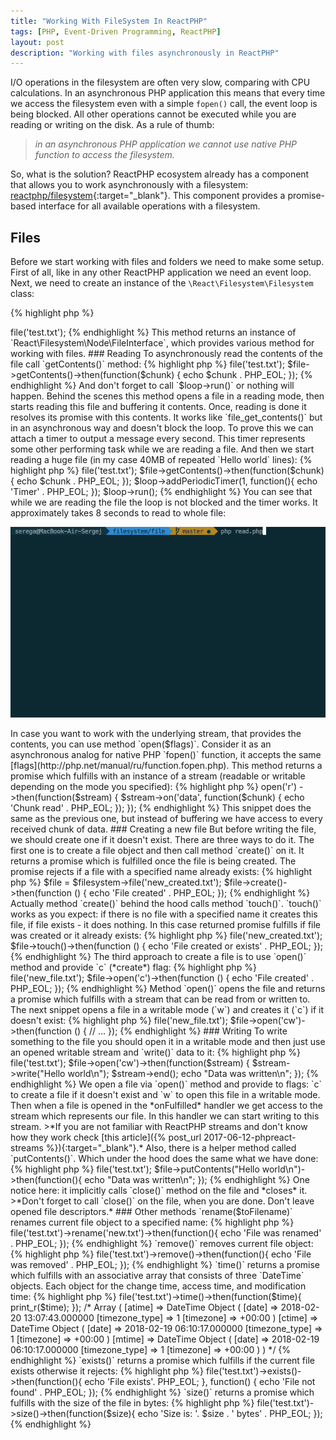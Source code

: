 ```yaml
---
title: "Working With FileSystem In ReactPHP"
tags: [PHP, Event-Driven Programming, ReactPHP]
layout: post
description: "Working with files asynchronously in ReactPHP"
---
```


I/O operations in the filesystem are often very slow, comparing with CPU calculations. In an asynchronous PHP application this means that every time we access the filesystem even with a simple `fopen()` call, the event loop is being blocked. All other operations cannot be executed while you are reading or writing on the disk. As a rule of thumb:

>*in an asynchronous PHP application we cannot use native PHP function to access the filesystem.*

So, what is the solution? ReactPHP ecosystem already has a component that allows you to work asynchronously with a filesystem: [reactphp/filesystem](https://github.com/reactphp/filesystem){:target="_blank"}. This component provides a promise-based interface for all available operations with a filesystem.



## Files

Before we start working with files and folders we need to make some setup. First of all, like in any other ReactPHP application we need an event loop. Next, we need to create an instance of the `\React\Filesystem\Filesystem` class:

{% highlight php %}
<?php

$loop = \React\EventLoop\Factory::create();
$filesystem = \React\Filesystem\Filesystem::create($loop);
{% endhighlight %}

It is a sort of factory for all other object that we may need: files and directories. To get an object that represent a file we can use `file($filename)` method, which returns a promise that fulfills with the contents of the file:

{% highlight php %}
<?php

$loop = \React\EventLoop\Factory::create();
$filesystem = \React\Filesystem\Filesystem::create($loop);

$file = $filesystem->file('test.txt');
{% endhighlight %}

This method returns an instance of `React\Filesystem\Node\FileInterface`, which provides various method for working with files.

### Reading

To asynchronously read the contents of the file call `getContents()` method:

{% highlight php %}
<?php

$loop = Factory::create();
$filesystem = Filesystem::create($loop);

$file = $filesystem->file('test.txt');
$file->getContents()->then(function($chunk) {
    echo $chunk . PHP_EOL;
});
{% endhighlight %}

And don't forget to call `$loop->run()` or nothing will happen. Behind the scenes this method opens a file in a reading mode, then starts reading this file and buffering it contents. Once, reading is done it resolves its promise with this contents. It works like `file_get_contents()` but in an asynchronous way and doesn't block the loop. To prove this we can attach a timer to output a message every second. This timer represents some other performing task while we are reading a file. And then we start reading a huge file (in my case 40MB of repeated `Hello world` lines):

{% highlight php %}
<?php

$loop = Factory::create();
$filesystem = Filesystem::create($loop);

$file = $filesystem->file('test.txt');
$file->getContents()->then(function($chunk) {
    echo $chunk . PHP_EOL;
});

$loop->addPeriodicTimer(1, function(){
    echo 'Timer' . PHP_EOL;
});

$loop->run();
{% endhighlight %}

You can see that while we are reading the file the loop is not blocked and the timer works. It approximately takes 8 seconds to read to whole file:

<p class="image">
    <img src="/assets/images/posts/reactphp-filesystem/read-and-timer.gif" alt="read-and-timer" class="">
</p>

In case you want to work with the underlying stream, that provides the contents, you can use method `open($flags)`. Consider it as an asynchronous analog for native PHP `fopen()` function, it accepts the same [flags](http://php.net/manual/ru/function.fopen.php). This method returns a promise which fulfills with an instance of a stream (readable or writable depending on the mode you specified):

{% highlight php %}
<?php

$file->open('r')
    ->then(function($stream) {
        $stream->on('data', function($chunk) {
            echo 'Chunk read' . PHP_EOL;
        });
    });
{% endhighlight %}

This snippet does the same as the previous one, but instead of buffering we have access to every received chunk of data.

### Creating a new file

But before writing the file, we should create one if it doesn't exist. There are three ways to do it. The first one is to create a file object and then call method `create()` on it. It returns a promise which is fulfilled once the file is being created. The promise rejects if a file with a specified name already exists:

{% highlight php %}

$file = $filesystem->file('new_created.txt');
$file->create()->then(function () {
    echo 'File created' . PHP_EOL;
});
{% endhighlight %}

Actually method `create()` behind the hood calls method `touch()`. `touch()` works as you expect: if there is no file with a specified name it creates this file, if file exists - it does nothing. In this case returned promise fulfills if file was created or it already exists:

{% highlight php %}
<?php

$file = $filesystem->file('new_created.txt');
$file->touch()->then(function () {
    echo 'File created or exists' . PHP_EOL;
});
{% endhighlight %}

The third approach to create a file is to use `open()` method and provide `c` (*create*) flag:

{% highlight php %}
<?php

$file = $filesystem->file('new_file.txt');
$file->open('c')->then(function () {
    echo 'File created' . PHP_EOL;
});
{% endhighlight %}

Method `open()` opens the file and returns a promise which fulfills with a stream that can be read from or written to. The next snippet opens a file in a writable mode (`w`) and creates it (`c`) if it doesn't exist:

{% highlight php %}
<?php

$file = $filesystem->file('new_file.txt');
$file->open('cw')->then(function () {
    // ...
});
{% endhighlight %}

### Writing

To write something to the file you should open it in a writable mode and then just use an opened writable stream and `write()` data to it:

{% highlight php %}
<?php

$file = $filesystem->file('test.txt');
$file->open('cw')->then(function($stream) {
    $stream->write("Hello world\n");
    $stream->end();
    echo "Data was written\n";
});
{% endhighlight %}

We open a file via `open()` method and provide to flags: `c` to create a file if it doesn't exist and `w` to open this file in a writable mode. Then when a file is opened in the *onFulfilled* handler we get access to the stream which represents our file. In this handler we can start writing to this stream.

>*If you are not familiar with ReactPHP streams and don't know how they work check [this article]({% post_url 2017-06-12-phpreact-streams %}){:target="_blank"}.*

Also, there is a helper method called `putContents()`. Which under the hood does the same what we have done:

{% highlight php %}
<?php

$file = $filesystem->file('test.txt');
$file->putContents("Hello world\n")->then(function(){
    echo "Data was written\n";
});
{% endhighlight %}

One notice here: it implicitly calls `close()` method on the file and *closes* it. 

>*Don't forget to call `close()` on the file, when you are done. Don't leave opened file descriptors.*

### Other methods

`rename($toFilename)` renames current file object to a specified name:

{% highlight php %}
<?php

$file = $filesystem->file('test.txt')->rename('new.txt')->then(function(){
    echo 'File was renamed' . PHP_EOL;
});
{% endhighlight %}


`remove()` removes current file object:

{% highlight php %}
<?php

$file = $filesystem->file('test.txt')->remove()->then(function(){
    echo 'File was removed' . PHP_EOL;
});
{% endhighlight %}


`time()` returns a promise which fulfills with an associative array that consists of three `DateTime` objects. Each object for the change time, access time, and modification time:

{% highlight php %}
<?php

$filesystem->file('test.txt')->time()->then(function($time){
    print_r($time);
});

/*
Array
(
    [atime] => DateTime Object
        (
            [date] => 2018-02-20 13:07:43.000000
            [timezone_type] => 1
            [timezone] => +00:00
        )

    [ctime] => DateTime Object
        (
            [date] => 2018-02-19 06:10:17.000000
            [timezone_type] => 1
            [timezone] => +00:00
        )

    [mtime] => DateTime Object
        (
            [date] => 2018-02-19 06:10:17.000000
            [timezone_type] => 1
            [timezone] => +00:00
        )

)
*/
{% endhighlight %}


`exists()` returns a promise which fulfills if the current file exists otherwise it rejects:

{% highlight php %}
<?php


$filesystem->file('test.txt')->exists()->then(function(){
    echo 'File exists'. PHP_EOL;
}, function() {
    echo 'File not found' . PHP_EOL;
});
{% endhighlight %}

`size()` returns a promise which fulfills with the size of the file in bytes:

{% highlight php %}
<?php
$filesystem->file('test.txt')->size()->then(function($size){
    echo 'Size is: '. $size . ' bytes' . PHP_EOL;
});
{% endhighlight %}

<!-- ## Copying files

To asynchronously create a copy of a file use `copy()` method and provide a *copied to* file object. Notice, that this file should already exist: -->



